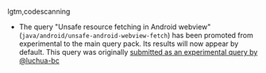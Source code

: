 lgtm,codescanning
* The query "Unsafe resource fetching in Android webview" (`java/android/unsafe-android-webview-fetch`) has been promoted from experimental to the main query pack. Its results will now appear by default. This query was originally [submitted as an experimental query by @luchua-bc](https://github.com/github/codeql/pull/3706)